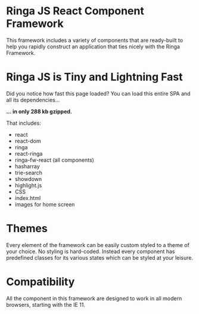 Ringa JS React Component Framework
==================================

This framework includes a variety of components that are ready-built to help you rapidly construct an application that ties nicely with the Ringa Framework.

Ringa JS is Tiny and Lightning Fast
=====================================

Did you notice how fast this page loaded? You can load this entire SPA and all its dependencies...

**... in only 288 kb gzipped.**

That includes:

* react
* react-dom
* ringa
* react-ringa
* ringa-fw-react (all components)
* hasharray
* trie-search
* showdown
* highlight.js
* CSS
* index.html
* images for home screen

Themes
======

Every element of the framework can be easily custom styled to a theme of your choice. No styling is hard-coded. Instead every component has predefined classes for its various states
which can be styled at your leisure.

Compatibility
=============

All the component in this framework are designed to work in all modern browsers, starting with the IE 11.